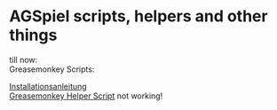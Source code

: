 # AGSpiel scripts, helpers and other things

till now:<br>
Greasemonkey Scripts:<br>

[Installationsanleitung](./GreasemonkeyScripts/docs/readme.md)<br>
[Greasemonkey Helper Script](./GreasemonkeyScripts/helper/docs/readme.md) not working!